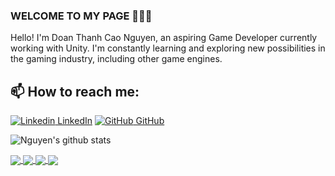 ### WELCOME TO MY PAGE 👋👋👋
Hello! I'm Doan Thanh Cao Nguyen, an aspiring Game Developer currently working with Unity. I'm constantly learning and exploring new possibilities in the gaming industry, including other game engines.<br>
## 📫 How to reach me: 
[![Linkedin](https://i.stack.imgur.com/gVE0j.png) LinkedIn](https://www.linkedin.com/in/nguy%C3%AAn-%C4%91o%C3%A0n-th%C3%A0nh-cao-452a16351/) [![GitHub](https://i.stack.imgur.com/tskMh.png) GitHub](https://github.com/handoflazy/)



![Nguyen's github stats](https://github-readme-stats-git-masterrstaa-rickstaa.vercel.app/api?username=handoflazy&show_icons=true&theme=buefy&hide=contribs,prs)

<a href="https://github.com/Handoflazy/Tennis-Mobile/">
  <!-- Change the `github-readme-stats.anuraghazra1.vercel.app` to `github-readme-stats.vercel.app`  -->
  <img align="center" src="https://github-readme-stats.anuraghazra1.vercel.app/api/pin/?username=Handoflazy&repo=Tennis-Mobile&theme=bear" />
</a> 
<a href="https://github.com/Handoflazy/Mini-Hero/">
  <!-- Change the `github-readme-stats.anuraghazra1.vercel.app` to `github-readme-stats.vercel.app`  -->
  <img align="center" src="https://github-readme-stats.anuraghazra1.vercel.app/api/pin/?username=Handoflazy&repo=Mini-Hero&theme=jolly" />
</a>
<a href="https://github.com/handoflazy/DinorJump/">
  <!-- Change the `github-readme-stats.anuraghazra1.vercel.app` to `github-readme-stats.vercel.app`  -->
  <img align="center" src="https://github-readme-stats.anuraghazra1.vercel.app/api/pin/?username=handoflazy&repo=DinorJump&theme=chartreuse-dark" />
</a>    
<a href="https://github.com/Handoflazy/Dungeon-Breaker/">
  <!-- Change the `github-readme-stats.anuraghazra1.vercel.app` to `github-readme-stats.vercel.app`  -->
  <img align="center" src="https://github-readme-stats.anuraghazra1.vercel.app/api/pin/?username=Handoflazy&repo=Dungeon-Breaker&theme=vision-friendly-dark" />
</a> 

